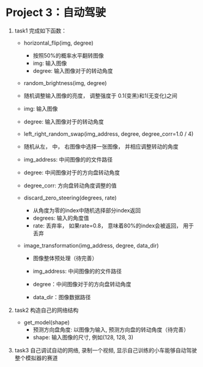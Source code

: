 # Project 3：自动驾驶

1. task1 完成如下函数：

   * horizontal_flip(img, degree)  

     * 按照50%的概率水平翻转图像
     * img: 输入图像
     * degree: 输入图像对于的转动角度

   *  random_brightness(img, degree)

     * 随机调整输入图像的亮度， 调整强度于 0.1(变黑)和1(无变化)之间
     * img: 输入图像
     * degree: 输入图像对于的转动角度

   *  left_right_random_swap(img_address, degree, degree_corr=1.0 / 4)

     * 随机从左， 中， 右图像中选择一张图像， 并相应调整转动的角度
     * img_address: 中间图像的的文件路径
     * degree: 中间图像对于的方向盘转动角度
     * degree_corr: 方向盘转动角度调整的值

   * discard_zero_steering(degrees, rate)

     * 从角度为零的index中随机选择部分index返回
     * degrees: 输入的角度值
     * rate: 丢弃率， 如果rate=0.8， 意味着80%的index会被返回， 用于丢弃

   * image_transformation(img_address, degree, data_dir)

     * 图像整体预处理（待完善）

     * img_address: 中间图像的的文件路径

     * degree：中间图像对于的方向盘转动角度

     * data_dir：图像数据路径

       

2. task2 构造自己的网络结构
   * get_model(shape)
     * 预测方向盘角度: 以图像为输入, 预测方向盘的转动角度（待完善）
     * shape: 输入图像的尺寸, 例如(128, 128, 3)

3. task3 自己调试自动的网络, 录制一个视频, 显示自己训练的小车能够自动驾驶整个模拟器的赛道